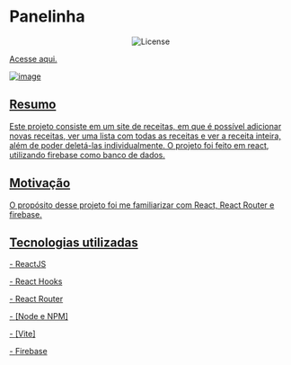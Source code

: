 <h1>Panelinha</h1>

<p align="center">
  <img alt="License" src="https://img.shields.io/static/v1?label=license&message=MIT&color=49AA26&labelColor=000000">
</p>

<p><a href='https://panelinha.vercel.app/'>Acesse aqui.</p>

![image](https://user-images.githubusercontent.com/106755788/224123734-77ae750c-62f7-4c05-9009-14d8f1d5b283.png)


<h2>Resumo</h2>
<p>Este projeto consiste em um site de receitas, em que é possível adicionar novas receitas, ver uma lista com todas as receitas e ver a receita inteira, além de poder deletá-las individualmente.
O projeto foi feito em react, utilizando firebase como banco de dados.</p>

<h2>Motivação</h2>
<p>O propósito desse projeto foi me familiarizar com React, React Router e firebase.</p>

<h2>Tecnologias utilizadas</h2>
<p>- <a href='https://pt-br.reactjs.org/'>ReactJS</p>
<p>- React Hooks</p>
<p>- <a href='https://reactrouter.com/en/main'>React Router</p>
<p>- <a href='https://nodejs.org/'>[Node e NPM]<p>
<p>- <a href='https://vitejs.dev/'>[Vite]</p>
<p>- <a href='https://firebase.google.com/?hl=pt'>Firebase</p>
